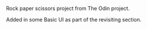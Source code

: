 Rock paper scissors project from The Odin project.

Added in some Basic UI as part of the revisiting section.